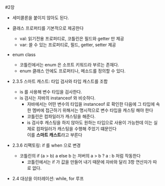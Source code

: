 #2장
- 세미콜론을 붙이지 않아도 된다.
- 클래스 프로퍼티를 기본적으로 제공한다
  - val: 읽기전용 프로퍼티로, 코틀린은 필드와 getter 만 제공
  - var: 쓸 수 있는 프로퍼티로, 필드, getter, setter 제공


- enum class
  - 코틀린에서는 enum 은 소프트 키워드라 부르는 존재다.
  - enum 클래스 안에도 프로퍼티나, 메소드를 정의할 수 있다.


- 2.3.5 스마트 캐스트: 타입 검사와 타입 캐스트를 조합
  - is 를 사용해 변수 타입을 검사한다.
  - is 검사는 자바의 instanceof 와 비슷하다.
    - 자바에서는 어떤 변수의 타입을 instanceof 로 확인한 다음에 그 타입에 속한 멤버에 접근하기 위해서는 명시적으로 변수 타입을 캐스팅 해야 한다
    - 코틀린은 컴파일러가 캐스팅을 해준다.
    - is 검사후 캐스팅을 하지 않아도 원하는 타입으로 사용이 가능한데 이는 실제로 컴파일러가 캐스팅을 수행해 주었기 떄문인다  
    이를 <b>스마트 캐스트</b>라고 부른다
    
    
- 2.3.6 리팩토링: if 를 when 으로 변경
  - 코틀린의 if (a > b) a else b 는 저버의 a > b ? a : b 처럼 작동한다
    - 코틀린에서는 if 가 값을 만들어 내기 때문에 자바와 달리 3항 연산자가 따로 없다.
  

- 2.4 대상을 이터레이션: while, for 루프
